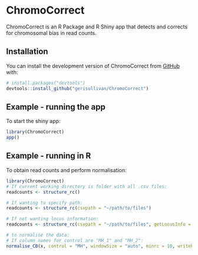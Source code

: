
<!-- README.md is generated from README.Rmd. Please edit this file -->

# ChromoCorrect

<!-- badges: start -->
<!-- badges: end -->

ChromoCorrect is an R Package and R Shiny app that detects and corrects
for chromosomal bias in read counts.

## Installation

You can install the development version of ChromoCorrect from
[GitHub](https://github.com/) with:

``` r
# install.packages("devtools")
devtools::install_github("gerisullivan/ChromoCorrect")
```

## Example - running the app

To start the shiny app:

``` r
library(ChromoCorrect)
app()
```

## Example - running in R

To obtain read counts and perform normalisation:

``` r
library(ChromoCorrect)
# If current working directory is folder with all .csv files:
readcounts <- structure_rc()

# If wanting to specify path:
readcounts <- structure_rc(csvpath = "~/path/to/files")

# If not wanting locus information:
readcounts <- structure_rc(csvpath = "~/path/to/files", getLocusInfo = FALSE)

# to normalise the data:
# If column names for control are "MH_1" and "MH_2":
normalise_CB(x, control = "MH", windowSize = "auto", minrc = 10, writePlots = TRUE, locusInfo = TRUE, path = "~/path/to/files")
```
